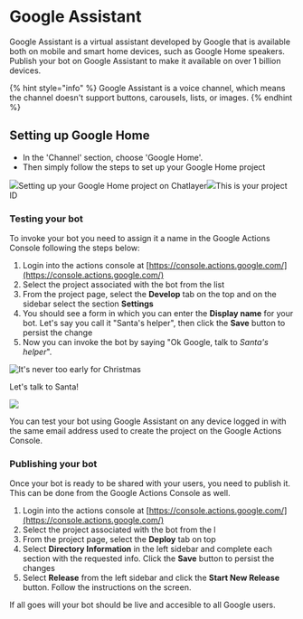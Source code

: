 # Google Assistant

Google Assistant is a virtual assistant developed by Google that is available both on mobile and smart home devices, such as Google Home speakers. Publish your bot on Google Assistant to make it available on over 1 billion devices.

{% hint style="info" %}
Google Assistant is a voice channel, which means the channel doesn't support buttons, carousels, lists, or images.
{% endhint %}

## Setting up Google Home

* In the 'Channel' section, choose 'Google Home'.
* Then simply follow the steps to set up your Google Home project

![](https://gblobscdn.gitbook.com/assets%2F-LLTwFwbOqJj4dDhg8Ju%2F-MSYdM7fRrH88fON8GTn%2F-MSYdapqc9J\_iKdAo1lP%2Fimage.png?alt=media\&token=ef4eb790-4338-4a3f-86f3-bfbdbcb609a7)Setting up your Google Home project on Chatlayer![](https://gblobscdn.gitbook.com/assets%2F-LLTwFwbOqJj4dDhg8Ju%2F-MSYdM7fRrH88fON8GTn%2F-MSYe3DO1uwI5dYouLPQ%2Fimage.png?alt=media\&token=415c1a66-6da5-4e27-936a-d088d6be1ca0)This is your project ID

### Testing your bot  <a href="#using-a-bot-on-google-home" id="using-a-bot-on-google-home"></a>

To invoke your bot you need to assign it a name in the Google Actions Console following the steps below:

1. Login into the actions console at [https://console.actions.google.com/](https://console.actions.google.com/)
2. &#x20;Select the project associated with the bot from the list
3. From the project page, select the **Develop** tab on the top and on the sidebar select the section **Settings**
4. You should see a form in which you can enter the **Display name** for your bot. Let's say you call it "Santa's helper", then click the **Save** button to persist the change
5. &#x20;Now you can invoke the bot by saying "Ok Google, talk to _Santa's helper_".

![It's never too early for Christmas](https://gblobscdn.gitbook.com/assets%2F-LLTwFwbOqJj4dDhg8Ju%2F-MSYe9mZ2XkTLX9DMMh-%2F-MSYeM\_uINFAkn\_0vMLf%2Fimage.png?alt=media\&token=680c95b5-ee7c-44f7-b8c9-3f2c63ad32a9)

Let's talk to Santa!

![](https://gblobscdn.gitbook.com/assets%2F-LLTwFwbOqJj4dDhg8Ju%2F-MSYe9mZ2XkTLX9DMMh-%2F-MSYeTzuVd3Cka-JAJ8P%2Fimage.png?alt=media\&token=94f8ef94-fe0d-4356-83d3-a6159168775b)

You can test your bot using Google Assistant on any device logged in with the same email address used to create the project on the Google Actions Console​.

### Publishing your bot

Once your bot is ready to be shared with your users, you need to publish it. This can be done from the Google Actions Console as well.

1. Login into the actions console at [https://console.actions.google.com/](https://console.actions.google.com/)
2. Select the project associated with the bot from the l
3. From the project page, select the **Deploy** tab on top
4. Select **Directory Information** in the left sidebar and complete each section with the requested info. Click the **Save** button to persist the changes
5. Select **Release** from the left sidebar and click the **Start New Release** button. Follow the instructions on the screen.

If all goes will your bot should be live and accesible to all Google users.





